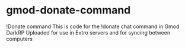# gmod-donate-command
!Donate command
This is code for the !donate chat command in Gmod DarkRP
Uploaded for use in Extro servers and for syncing between computers
